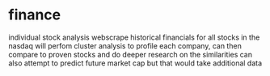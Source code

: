# finance
individual stock analysis
webscrape historical financials for all stocks in the nasdaq
will perfom cluster analysis to profile each company, can then compare to proven stocks and do deeper research on the similarities
can also attempt to predict future market cap but that would take additional data

